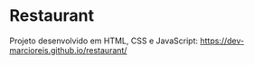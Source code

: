 # Restaurant
Projeto desenvolvido em HTML, CSS e JavaScript: https://dev-marcioreis.github.io/restaurant/
